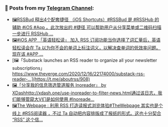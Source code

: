 ### 📰 Posts from my [Telegram Channel](https://t.me/s/aboutrss):
<!-- BLOG-POST-LIST:START -->
- [🖼RSSBud 释出4个配套捷径 （iOS Shortcuts）#RSSBud 是 #RSSHub 的辅助 #iOS #App 。此次放出的 #捷径 可以帮助用户从分享菜单或二维码扫描一步进行 RSSHub ...](https://t.me/aboutrss/910)
- [🖼#iOS APP 「英语轻松读」 加入 RSS 订阅功能当你选择了词汇量后，英语轻松读会在 Ta 以为你不会的单词上标注词义，以解决查单词的低效率问题。现在该 #APP ...](https://t.me/aboutrss/909)
- [🖼「Substack launches an RSS reader to organize all your newsletter subscriptions」https://www.theverge.com/2020/12/16/22174000/substack-rss-reader-...](https://t.me/aboutrss/908)
- [🖼「分享我的信息筛选管道服务 Inoreader」 by XDashhttp://xdash.one/use-inoreader-to-filter-news.html通过该日志，我们能够管窥大V们是如何使用 #Inoreade...](https://t.me/aboutrss/907)
- [🖼The Webpage : 利用 RSS 打造读报式浏览体验#TheWebpage 其实也是个线上 #RSS阅读器 ，不过 Ta 自动把内容排版成了报纸的形式。这也十分契合 “RSS” 这个信...](https://t.me/aboutrss/906)
<!-- BLOG-POST-LIST:END -->

<!--
**AboutRSS/AboutRSS** is a ✨ _special_ ✨ repository because its `README.md` (this file) appears on your GitHub profile.

Here are some ideas to get you started:

- 🔭 I’m currently working on ...
- 🌱 I’m currently learning ...
- 👯 I’m looking to collaborate on ...
- 🤔 I’m looking for help with ...
- 💬 Ask me about ...
- 📫 How to reach me: ...
- 😄 Pronouns: ...
- ⚡ Fun fact: ...
-->
